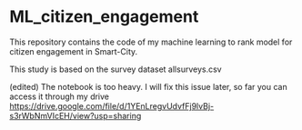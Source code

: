 # ML_citizen_engagement
This repository contains the code of my machine learning to rank model for citizen engagement in Smart-City.

This study is based on the survey dataset allsurveys.csv

(edited) The notebook is too heavy. I will fix this issue later, so far you can access it through my drive https://drive.google.com/file/d/1YEnLregvUdvfFj9lvBj-s3rWbNmVIcEH/view?usp=sharing
